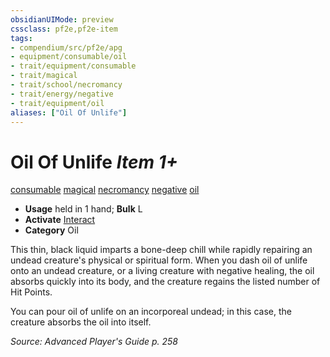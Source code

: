 ```yaml
---
obsidianUIMode: preview
cssclass: pf2e,pf2e-item
tags:
- compendium/src/pf2e/apg
- equipment/consumable/oil
- trait/equipment/consumable
- trait/magical
- trait/school/necromancy
- trait/energy/negative
- trait/equipment/oil
aliases: ["Oil Of Unlife"]
---
```

# Oil Of Unlife *Item 1+*  
[consumable](consumable.md)  [magical](magical.md)  [necromancy](necromancy.md)  [negative](negative.md)  [oil](oil.md)  

- **Usage** held in 1 hand; **Bulk** L
- **Activate** [Interact](interact.md)
- **Category** Oil

This thin, black liquid imparts a bone-deep chill while rapidly repairing an undead creature's physical or spiritual form. When you dash oil of unlife onto an undead creature, or a living creature with negative healing, the oil absorbs quickly into its body, and the creature regains the listed number of Hit Points.

You can pour oil of unlife on an incorporeal undead; in this case, the creature absorbs the oil into itself.

*Source: Advanced Player's Guide p. 258*